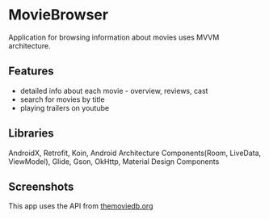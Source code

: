 # MovieBrowser
Application for browsing information about movies uses MVVM architecture.

## Features
*   detailed info about each movie - overview, reviews, cast
*   search for movies by title
*   playing trailers on youtube 

## Libraries 
AndroidX, Retrofit, Koin, Android Architecture Components(Room, LiveData, ViewModel), Glide, Gson, OkHttp, Material Design Components

## Screenshots


This app uses the API from [themoviedb.org](https://www.themoviedb.org/)

